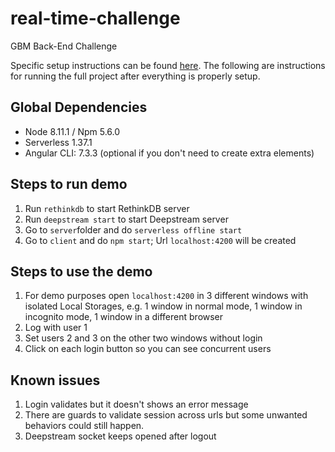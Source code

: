 # real-time-challenge
GBM Back-End Challenge

Specific setup instructions can be found [here](https://github.com/tonirilix/node-great-again/wiki/Client-setup). The following are instructions for running the full project after everything is properly setup.

## Global Dependencies
- Node 8.11.1 / Npm 5.6.0
- Serverless 1.37.1
- Angular CLI: 7.3.3 (optional if you don't need to create extra elements)

## Steps to run demo

1. Run ```rethinkdb``` to start RethinkDB server
2. Run ```deepstream start``` to start Deepstream server
3. Go to ```server```folder and do ```serverless offline start```
4. Go to ```client``` and do ```npm start```; Url ```localhost:4200``` will be created


## Steps to use the demo
1. For demo purposes open ```localhost:4200``` in 3 different windows with isolated Local Storages, e.g. 1 window in normal mode, 1 window in incognito mode, 1 window in a different browser
2. Log with user 1
3. Set users 2 and 3 on the other two windows without login
4. Click on each login button so you can see concurrent users

## Known issues

1. Login validates but it doesn't shows an error message
2. There are guards to validate session across urls but some unwanted behaviors could still happen.
3. Deepstream socket keeps opened after logout